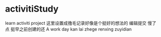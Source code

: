 # activitiStudy
learn activiti project
这里设置成撸毛记录好像是个挺好的想法的
编辑提交
慢了点
挺早之前创建的还
A work day
kan lai zhege renxing zuyidian
